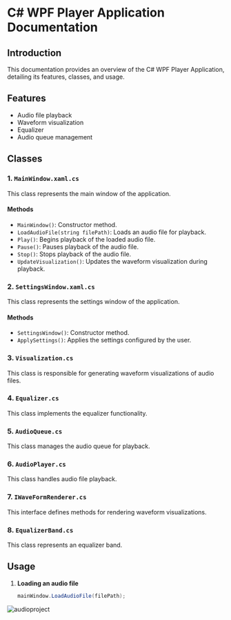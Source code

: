 # C# WPF Player Application Documentation

## Introduction
This documentation provides an overview of the C# WPF Player Application, detailing its features, classes, and usage.

## Features
- Audio file playback
- Waveform visualization
- Equalizer
- Audio queue management

## Classes

### 1. `MainWindow.xaml.cs`
This class represents the main window of the application.

#### Methods
- `MainWindow()`: Constructor method.
- `LoadAudioFile(string filePath)`: Loads an audio file for playback.
- `Play()`: Begins playback of the loaded audio file.
- `Pause()`: Pauses playback of the audio file.
- `Stop()`: Stops playback of the audio file.
- `UpdateVisualization()`: Updates the waveform visualization during playback.

### 2. `SettingsWindow.xaml.cs`
This class represents the settings window of the application.

#### Methods
- `SettingsWindow()`: Constructor method.
- `ApplySettings()`: Applies the settings configured by the user.

### 3. `Visualization.cs`
This class is responsible for generating waveform visualizations of audio files.

### 4. `Equalizer.cs`
This class implements the equalizer functionality.

### 5. `AudioQueue.cs`
This class manages the audio queue for playback.

### 6. `AudioPlayer.cs`
This class handles audio file playback.

### 7. `IWaveFormRenderer.cs`
This interface defines methods for rendering waveform visualizations.

### 8. `EqualizerBand.cs`
This class represents an equalizer band.

## Usage
1. **Loading an audio file**
   ```csharp
   mainWindow.LoadAudioFile(filePath);
   ```
![audioproject](https://github.com/kamillo122/AudioProject/assets/67054069/8d5733d8-8565-4572-a483-db53d3d94fa6)
